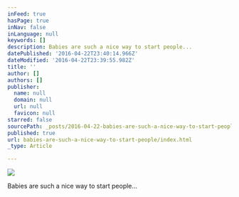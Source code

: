 ```yaml
---
inFeed: true
hasPage: true
inNav: false
inLanguage: null
keywords: []
description: Babies are such a nice way to start people...
datePublished: '2016-04-22T23:40:14.966Z'
dateModified: '2016-04-22T23:39:55.982Z'
title: ''
author: []
authors: []
publisher:
  name: null
  domain: null
  url: null
  favicon: null
starred: false
sourcePath: _posts/2016-04-22-babies-are-such-a-nice-way-to-start-people.md
published: true
url: babies-are-such-a-nice-way-to-start-people/index.html
_type: Article

---
```

![](https://the-grid-user-content.s3-us-west-2.amazonaws.com/84b84825-5b31-4ef3-b9ff-32088b4121ae.jpg)

Babies are such a nice way to start people...
